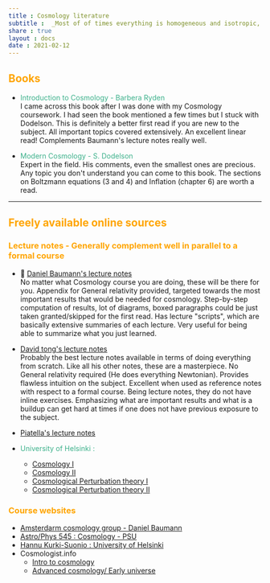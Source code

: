 ```yaml
---
title : Cosmology literature
subtitle :  _Most of of times everything is homogeneous and isotropic, until its not..._
share : true
layout : docs
date : 2021-02-12
---
```


## <span style="color:orange"> Books </span>

- <span style = "color:#3db18b"> Introduction to Cosmology - Barbera Ryden </span><br>
I came across this book after I was done with my Cosmology coursework. I had seen the book mentioned a few times but I stuck with Dodelson. This is definitely a better first read if you are new to the subject. All important topics covered extensively. An excellent linear read! Complements Baumann's lecture notes really well.

- <span style = "color:#3db18b"> Modern Cosmology - S. Dodelson</span> <br>Expert in the field. His comments, even the smallest ones are precious. Any topic you don't understand you can come to this book. The sections on Boltzmann equations (3 and 4) and Inflation (chapter 6) are worth a read.

<hr>

## <span style="color:orange">Freely available online sources</span>

### <span style="color:orange"> Lecture notes - Generally complement well in parallel to a formal course </span>


- :star2: [Daniel Baumann's lecture notes](http://cosmology.amsterdam/education/cosmology/) <br> 
  No matter what Cosmology course you are doing, these will be there for you. Appendix for General relativity provided, targeted towards the most important results that would be needed for cosmology. Step-by-step computation of results, lot of diagrams, boxed paragraphs could be just taken granted/skipped for the first read. Has lecture "scripts", which are basically extensive summaries of each lecture. Very useful for being able to summarize what you just learned.
- [David tong's lecture notes ](http://www.damtp.cam.ac.uk/user/tong/cosmo.html) <br>
  Probably the best lecture notes available in terms of doing everything from scratch. Like all his other notes, these are a masterpiece. No General relativity required (He does everything Newtonian).  Provides flawless intuition on the subject. Excellent when used as reference notes with respect to a formal course. Being lecture notes, they do not have inline exercises. Emphasizing what are important results and what is a buildup can get hard at times if one does not have previous exposure to the subject.

- [Piatella's lecture notes](https://arxiv.org/pdf/1803.00070.pdf)
- <span style = "color:#3db18b"> University of Helsinki : </span>
    - [Cosmology I](https://www.mv.helsinki.fi/home/hkurkisu/Cosm_I.pdf)
    - [Cosmology II](https://www.mv.helsinki.fi/home/hkurkisu/Cosm_II.pdf)
    - [Cosmological Perturbation theory I](https://www.mv.helsinki.fi/home/hkurkisu/CosPer.pdf)
    - [Cosmological Perturbation theory II](https://www.mv.helsinki.fi/home/hkurkisu/CosPer2.pdf)

### <span style="color:orange">Course websites</span>

- [Amsterdarm cosmology group - Daniel Baumann](http://cosmology.amsterdam/education/cosmology/)
- [Astro/Phys 545 : Cosmology - PSU](http://personal.psu.edu/duj13/ASTRO545/)
- [Hannu Kurki-Suonio : University of Helsinki](https://www.mv.helsinki.fi/home/hkurkisu/)
- Cosmologist.info
  - [Intro to cosmology](https://cosmologist.info/teaching/Cosmology/)
  - [Advanced cosmology/ Early universe](https://cosmologist.info/teaching/EU/)
